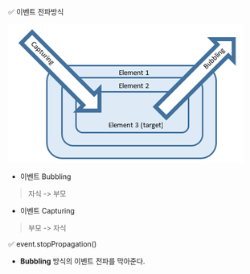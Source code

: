✅ 이벤트 전파방식

![eventType](../resources/bubbling&&capturing.png)
* 이벤트 Bubbling
> 자식 -> 부모
* 이벤트 Capturing
> 부모 -> 자식

✅ event.stopPropagation()
* <b>Bubbling</b> 방식의 이벤트 전파를 막아준다.
